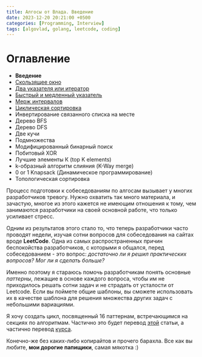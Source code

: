 ```yaml
---
title: Алгосы от Влада. Введение
date: 2023-12-20 20:21:00 +0500
categories: [Programming, Interview]
tags: [algovlad, golang, leetcode, coding]
---
```


# Оглавление

* <b>Введение</b>
* [Скользящее окно](/posts/algo-patterns-sliding-window/)
* [Два указателя или итератор](/posts/algo-patterns-two-pointers/)
* [Быстрый и медленный указатель](/posts/algo-patterns-fast-slow-pointer)
* [Мерж интервалов](/posts/algo-patterns-merge-intervals/)
* [Циклическая сортировка](/posts/algo-patterns-cyclic-sort/)
* Инвертирование связанного списка на месте
* Дерево BFS
* Дерево DFS
* Две кучи
* Подмножества
* Модифицированный бинарный поиск
* Побитовый XOR
* Лучшие элементы К (top K elements)
* k-образный алгоритм слияния (K-Way merge)
* 0 or 1 Knapsack (Динамическое программирование)
* Топологическая сортировка

Процесс подготовки к собеседованиям по алгосам вызывает у многих разработчиков тревогу. 
Нужно охватить так много материала, и зачастую, многое из этого кажется не имеющим отношения к тому, 
чем занимаются разработчики на своей основной работе, что только усиливает стресс.

Одним из результатов этого стало то, что теперь разработчики часто проводят недели, 
изучая сотни вопросов для собеседования на сайтах вроде <b>LeetCode</b>. 
Одна из самых распространенных причин беспокойства разработчиков, 
с которыми я общался, перед собеседованием - это вопрос: 
<i>достаточно ли я решил практических вопросов? Мог ли я сделать больше?</i>

Именно поэтому я стараюсь помочь разработчикам понять основные <i>паттерны</i>, 
лежащие в основе каждого вопроса, чтобы им не приходилось решать сотни задач и 
не страдать от усталости от Leetcode. Если вы поймете общие шаблоны, вы сможете 
использовать их в качестве шаблона для решения множества других задач 
с небольшими вариациями.

Я хочу создать цикл, посвященный 16 паттернам, встречающимся на секциях по алгоритмам. 
Частично это будет перевод [этой](https://hackernoon.com/14-patterns-to-ace-any-coding-interview-question-c5bb3357f6ed) статьи, а частично перевод [курса](https://www.educative.io/courses/grokking-coding-interview-patterns-java).

Конечно-же без каких-либо копирайтов и прочего барахла. 
Все как вы любите, <b>мои дорогие папищики</b>, самая мякотка :)


